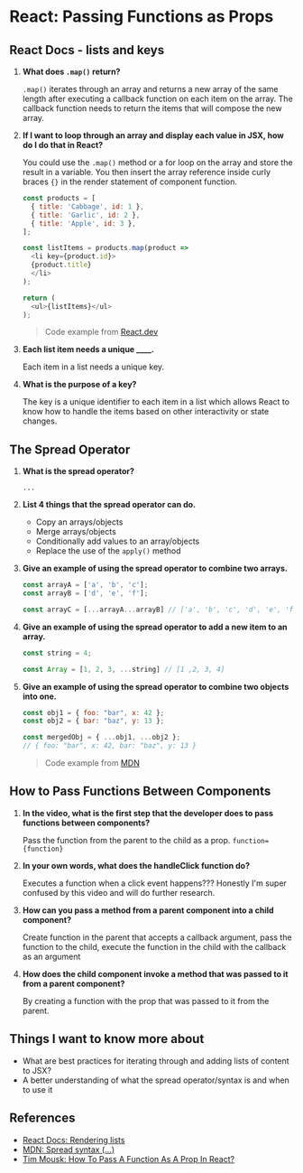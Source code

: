 # React: Passing Functions as Props

## React Docs - lists and keys

1. **What does `.map()` return?**

    `.map()` iterates through an array and returns a new array of the same length after executing a callback function on each item on the array. The callback function needs to return the items that will compose the new array.

2. **If I want to loop through an array and display each value in JSX, how do I do that in React?**

    You could use the `.map()` method or a for loop on the array and store the result in a variable. You then insert the array reference inside curly braces `{}` in the render statement of component function.

    ```javascript
    const products = [
      { title: 'Cabbage', id: 1 },
      { title: 'Garlic', id: 2 },
      { title: 'Apple', id: 3 },
   ];

    const listItems = products.map(product =>
      <li key={product.id}>
      {product.title}
      </li>
    );

    return (
      <ul>{listItems}</ul>
    );
    ```

    > Code example from [React.dev](https://react.dev/learn#rendering-lists)

3. **Each list item needs a unique ____.**

    Each item in a list needs a unique key.

4. **What is the purpose of a key?**

    The key is a unique identifier to each item in a list which allows React to know how to handle the items based on other interactivity or state changes.

## The Spread Operator

1. **What is the spread operator?**

    `...`

2. **List 4 things that the spread operator can do.**

    - Copy an arrays/objects
    - Merge arrays/objects
    - Conditionally add values to an array/objects
    - Replace the use of the `apply()` method

3. **Give an example of using the spread operator to combine two arrays.**

    ```javascript
    const arrayA = ['a', 'b', 'c'];
    const arrayB = ['d', 'e', 'f'];

    const arrayC = [...arrayA...arrayB] // ['a', 'b', 'c', 'd', 'e', 'f']
    ```

4. **Give an example of using the spread operator to add a new item to an array.**

    ```javascript
    const string = 4;

    const Array = [1, 2, 3, ...string] // [1 ,2, 3, 4]
    ```

5. **Give an example of using the spread operator to combine two objects into one.**

    ```javascript
    const obj1 = { foo: "bar", x: 42 };
    const obj2 = { bar: "baz", y: 13 };

    const mergedObj = { ...obj1, ...obj2 };
    // { foo: "bar", x: 42, bar: "baz", y: 13 }
    ```

    > Code example from [MDN](https://developer.mozilla.org/en-US/docs/Web/JavaScript/Reference/Operators/Spread_syntax#spread_in_object_literals)

## How to Pass Functions Between Components

1. **In the video, what is the first step that the developer does to pass functions between components?**

    Pass the function from the parent to the child as a prop. `function={function}`

2. **In your own words, what does the handleClick function do?**

    Executes a function when a click event happens??? Honestly I'm super confused by this video and will do further research.

3. **How can you pass a method from a parent component into a child component?**

    Create function in the parent that accepts a callback argument, pass the function to the child, execute the function in the child with the callback as an argument

4. **How does the child component invoke a method that was passed to it from a parent component?**

    By creating a function with the prop that was passed to it from the parent.

## Things I want to know more about

- What are best practices for iterating through and adding lists of content to JSX?
- A better understanding of what the spread operator/syntax is and when to use it

## References

- [React Docs: Rendering lists](https://react.dev/learn#rendering-lists)
- [MDN: Spread syntax (...)](https://developer.mozilla.org/en-US/docs/Web/JavaScript/Reference/Operators/Spread_syntax)
- [Tim Mousk: How To Pass A Function As A Prop In React?](https://www.youtube.com/watch?v=n-6i_WGIOKE)
